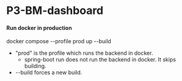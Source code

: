 # P3-BM-dashboard
#### Run docker in production
docker compose --profile prod up --build

- "prod" is the profile which runs the backend in docker.
  - spring-boot run does not run the backend in docker. It skips building.
- --build forces a new build.